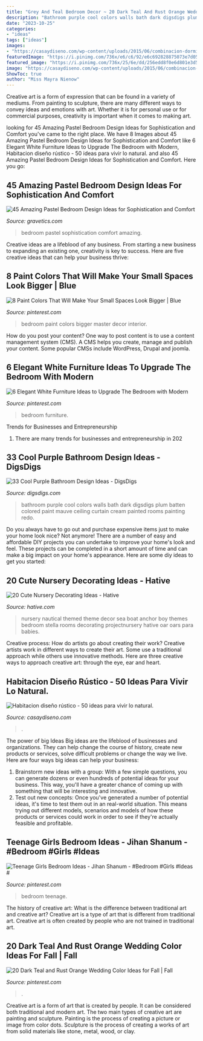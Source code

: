 ```yaml
---
title: "Grey And Teal Bedroom Decor ~ 20 Dark Teal And Rust Orange Wedding Color Ideas For Fall"
description: "Bathroom purple cool colors walls bath dark digsdigs plum batten colored paint mauve ceiling curtain cream painted rooms painting redo"
date: "2023-10-25"
categories:
- "ideas"
tags: ["ideas"]
images:
- "https://casaydiseno.com/wp-content/uploads/2015/06/combinacion-dormitorio-rustico-moderno-estilo.jpg"
featuredImage: "https://i.pinimg.com/736x/e6/c6/92/e6c692828875073e7d05e9db842528cf.jpg"
featured_image: "https://i.pinimg.com/736x/25/6e/dd/256edd8f0e6d801e3d536388ca8ed91e.jpg"
image: "https://casaydiseno.com/wp-content/uploads/2015/06/combinacion-dormitorio-rustico-moderno-estilo.jpg"
ShowToc: true
author: "Miss Mayra Nienow"
---
```



Creative art is a form of expression that can be found in a variety of mediums. From painting to sculpture, there are many different ways to convey ideas and emotions with art. Whether it is for personal use or for commercial purposes, creativity is important when it comes to making art.

	

		
looking for 45 Amazing Pastel Bedroom Design Ideas for Sophistication and Comfort you've came to the right place. We have 8 Images about 45 Amazing Pastel Bedroom Design Ideas for Sophistication and Comfort like 6 Elegant White Furniture Ideas to Upgrade The Bedroom with Modern, Habitacion diseño rústico - 50 ideas para vivir lo natural. and also 45 Amazing Pastel Bedroom Design Ideas for Sophistication and Comfort. Here you go:
		
    
## 45 Amazing Pastel Bedroom Design Ideas For Sophistication And Comfort

<img loading=lazy src="https://www.gravetics.com/wp-content/uploads/2017/09/Pastel-Blue-Bedroom-Design-Ideas-2018.jpg" onerror="this.onerror=null;this.src='https://tse2.mm.bing.net/th?id=OIP.X7ZxzRRiQm9xdyW1wPBbdAHaKd&amp;pid=15.1';" alt="45 Amazing Pastel Bedroom Design Ideas for Sophistication and Comfort">

_Source: gravetics.com_

>bedroom pastel sophistication comfort amazing. 

	

Creative ideas are a lifeblood of any business. From starting a new business to expanding an existing one, creativity is key to success. Here are five creative ideas that can help your business thrive:

    
## 8 Paint Colors That Will Make Your Small Spaces Look Bigger | Blue

<img loading=lazy src="https://i.pinimg.com/736x/e6/c6/92/e6c692828875073e7d05e9db842528cf.jpg" onerror="this.onerror=null;this.src='https://tse2.mm.bing.net/th?id=OIP.BzcmEKTgG2BZ7Df4kMrA6QHaLH&amp;pid=15.1';" alt="8 Paint Colors That Will Make Your Small Spaces Look Bigger | Blue">

_Source: pinterest.com_

>bedroom paint colors bigger master decor interior. 

	

How do you post your content?
One way to post content is to use a content management system (CMS). A CMS helps you create, manage and publish your content. Some popular CMSs include WordPress, Drupal and joomla.

    
## 6 Elegant White Furniture Ideas To Upgrade The Bedroom With Modern

<img loading=lazy src="https://i.pinimg.com/736x/ad/36/7f/ad367f41bf30ea7938678b2472ff202a.jpg" onerror="this.onerror=null;this.src='https://tse1.mm.bing.net/th?id=OIP.gICfl-8fhT5_mKKw8a8DlwHaJ3&amp;pid=15.1';" alt="6 Elegant White Furniture Ideas to Upgrade The Bedroom with Modern">

_Source: pinterest.com_

>bedroom furniture. 

	

Trends for Businesses and Entrepreneurship
1. There are many trends for businesses and entrepreneurship in 202
    
## 33 Cool Purple Bathroom Design Ideas - DigsDigs

<img loading=lazy src="http://www.digsdigs.com/photos/purple-bathroom-design-ideas-16.jpg" onerror="this.onerror=null;this.src='https://tse3.mm.bing.net/th?id=OIP.7Bj8p2jWkWQBeReI2UdUcAHaLI&amp;pid=15.1';" alt="33 Cool Purple Bathroom Design Ideas - DigsDigs">

_Source: digsdigs.com_

>bathroom purple cool colors walls bath dark digsdigs plum batten colored paint mauve ceiling curtain cream painted rooms painting redo. 

	

Do you always have to go out and purchase expensive items just to make your home look nice? Not anymore! There are a number of easy and affordable DIY projects you can undertake to improve your home's look and feel. These projects can be completed in a short amount of time and can make a big impact on your home's appearance. Here are some diy ideas to get you started: 

    
## 20 Cute Nursery Decorating Ideas - Hative

<img loading=lazy src="https://hative.com/wp-content/uploads/2014/07/nursery-decorating-ideas/2-nautical-baby-girl-nursery.jpg" onerror="this.onerror=null;this.src='https://tse4.mm.bing.net/th?id=OIP.ABX9g5kD0Vs9sHWxfxkPOAHaLH&amp;pid=15.1';" alt="20 Cute Nursery Decorating Ideas - Hative">

_Source: hative.com_

>nursery nautical themed theme decor sea boat anchor boy themes bedroom stella rooms decorating projectnursery hative oar oars para babies. 

	

Creative process: How do artists go about creating their work?
Creative artists work in different ways to create their art. Some use a traditional approach while others use innovative methods. Here are three creative ways to approach creative art: through the eye, ear and heart.

    
## Habitacion Diseño Rústico - 50 Ideas Para Vivir Lo Natural.

<img loading=lazy src="https://casaydiseno.com/wp-content/uploads/2015/06/combinacion-dormitorio-rustico-moderno-estilo.jpg" onerror="this.onerror=null;this.src='https://tse3.mm.bing.net/th?id=OIP.IVUbj8UDsyv7cUlH-Boe-wHaKX&amp;pid=15.1';" alt="Habitacion diseño rústico - 50 ideas para vivir lo natural.">

_Source: casaydiseno.com_

>. 

	

The power of big Ideas
Big ideas are the lifeblood of businesses and organizations. They can help change the course of history, create new products or services, solve difficult problems or change the way we live.
Here are four ways big ideas can help your business: 
1. Brainstorm new ideas with a group: With a few simple questions, you can generate dozens or even hundreds of potential ideas for your business. This way, you'll have a greater chance of coming up with something that will be interesting and innovative.
2. Test out new concepts: Once you've generated a number of potential ideas, it's time to test them out in an real-world situation. This means trying out different models, scenarios and models of how these products or services could work in order to see if they're actually feasible and profitable. 

    
## Teenage Girls Bedroom Ideas - Jihan Shanum - #Bedroom #Girls #Ideas #

<img loading=lazy src="https://i.pinimg.com/736x/25/6e/dd/256edd8f0e6d801e3d536388ca8ed91e.jpg" onerror="this.onerror=null;this.src='https://tse4.mm.bing.net/th?id=OIP.WILg1RTUOcA1S4kLjOXXqgHaJ3&amp;pid=15.1';" alt="Teenage Girls Bedroom Ideas - Jihan Shanum - #Bedroom #Girls #Ideas #">

_Source: pinterest.com_

>bedroom teenage. 

	

The history of creative art: What is the difference between traditional art and creative art?
Creative art is a type of art that is different from traditional art. Creative art is often created by people who are not trained in traditional art.

    
## 20 Dark Teal And Rust Orange Wedding Color Ideas For Fall | Fall

<img loading=lazy src="https://i.pinimg.com/736x/f9/72/9d/f9729d51345f21a85f409dc395379a25.jpg" onerror="this.onerror=null;this.src='https://tse2.mm.bing.net/th?id=OIP.9ip-P2WxRc-F9-zmaIr_jQHaKH&amp;pid=15.1';" alt="20 Dark Teal and Rust Orange Wedding Color Ideas for Fall | Fall">

_Source: pinterest.com_

>. 

	

Creative art is a form of art that is created by people. It can be considered both traditional and modern art. The two main types of creative art are painting and sculpture. Painting is the process of creating a picture or image from color dots. Sculpture is the process of creating a works of art from solid materials like stone, metal, wood, or clay.

